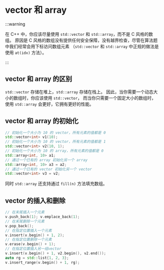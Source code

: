 # vector 和 array

:::warning

在 C++ 中，你应该尽量使用 `std::vector` 和 `std::array`，而不是 C 风格的数组。
原因是 C 风格的数组没有提供任何安全保障，没有越界检查，尽管在算法题中我们经常会用下标访问数组元素
（`std::vector` 和 `std::array` 中正规的做法是使用 `at(idx)` 方法）。

:::

## vector 和 array 的区别

`std::vector` 存储在堆上，`std::array` 存储在栈上。
因此，当你需要一个动态大小的数组时，你应该使用 `std::vector`，
而当你只需要一个固定大小的数组时，使用 `std::array` 会更好，它拥有更好的性能。

## vector 和 array 的初始化

```cpp
// 初始化一个大小为 10 的 vector，所有元素的值都是 0
std::vector<int> v1(10);
// 初始化一个大小为 10 的 vector，所有元素的值都是 1
std::vector<int> v2(10, 1);
// 初始化一个大小为 10 的 array，所有元素的值都是 0
std::array<int, 10> a1;
// 通过一个已有的 array 初始化另一个 array
std::array<int, 10> a3 = a2;
// 通过一个已有的 vector 初始化另一个 vector
std::vector<int> v3 = v2;
```

同时 `std::array` 还支持通过 `fill(n)` 方法填充数组。

## vector 的插入和删除

```cpp
// 在末尾插入一个元素
v.push_back(1); v.emplace_back(1);
// 在末尾删除一个元素
v.pop_back();
// 在指定位置插入一个元素
v.insert(v.begin() + 1, 2);
// 在指定位置删除一个元素
v.erase(v.begin() + 1);
// 在指定位置插入另一组vector
v.insert(v.begin() + 1, v2.begin(), v2.end());
auto rg = std::list{1, 2, 3};
v.insert_range(v.begin() + 1, rg);
```
